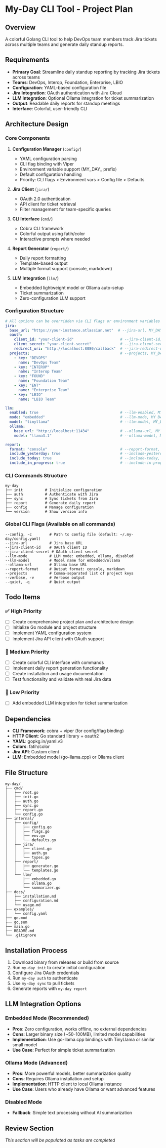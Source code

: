 # My-Day CLI Tool - Project Plan

## Overview
A colorful Golang CLI tool to help DevOps team members track Jira tickets across multiple teams and generate daily standup reports.

## Requirements
- **Primary Goal**: Streamline daily standup reporting by tracking Jira tickets across teams
- **Teams**: DevOps, Interop, Foundation, Enterprise, LBIO
- **Configuration**: YAML-based configuration file
- **Jira Integration**: OAuth authentication with Jira Cloud
- **LLM Integration**: Optional Ollama integration for ticket summarization
- **Output**: Readable daily reports for standup meetings
- **Interface**: Colorful, user-friendly CLI

## Architecture Design

### Core Components
1. **Configuration Manager** (`config/`)
   - YAML configuration parsing
   - CLI flag binding with Viper
   - Environment variable support (MY_DAY_ prefix)
   - Default configuration handling
   - Priority: CLI flags > Environment vars > Config file > Defaults

2. **Jira Client** (`jira/`)
   - OAuth 2.0 authentication
   - API client for ticket retrieval
   - Filter management for team-specific queries

3. **CLI Interface** (`cmd/`)
   - Cobra CLI framework
   - Colorful output using fatih/color
   - Interactive prompts where needed

4. **Report Generator** (`report/`)
   - Daily report formatting
   - Template-based output
   - Multiple format support (console, markdown)

5. **LLM Integration** (`llm/`)
   - Embedded lightweight model or Ollama auto-setup
   - Ticket summarization
   - Zero-configuration LLM support

### Configuration Structure
```yaml
# All options can be overridden via CLI flags or environment variables
jira:
  base_url: "https://your-instance.atlassian.net"  # --jira-url, MY_DAY_JIRA_BASE_URL
  oauth:
    client_id: "your-client-id"                     # --jira-client-id, MY_DAY_JIRA_CLIENT_ID
    client_secret: "your-client-secret"             # --jira-client-secret, MY_DAY_JIRA_CLIENT_SECRET
    redirect_uri: "http://localhost:8080/callback"  # --jira-redirect-uri, MY_DAY_JIRA_REDIRECT_URI
  projects:                                         # --projects, MY_DAY_JIRA_PROJECTS
    - key: "DEVOPS"
      name: "DevOps Team"
    - key: "INTEROP"
      name: "Interop Team"
    - key: "FOUND"
      name: "Foundation Team"
    - key: "ENT"
      name: "Enterprise Team"
    - key: "LBIO"
      name: "LBIO Team"

llm:
  enabled: true                                     # --llm-enabled, MY_DAY_LLM_ENABLED
  mode: "embedded"                                  # --llm-mode, MY_DAY_LLM_MODE
  model: "tinyllama"                                # --llm-model, MY_DAY_LLM_MODEL
  ollama:
    base_url: "http://localhost:11434"              # --ollama-url, MY_DAY_OLLAMA_BASE_URL
    model: "llama3.1"                               # --ollama-model, MY_DAY_OLLAMA_MODEL

report:
  format: "console"                                 # --report-format, MY_DAY_REPORT_FORMAT
  include_yesterday: true                           # --include-yesterday, MY_DAY_INCLUDE_YESTERDAY
  include_today: true                               # --include-today, MY_DAY_INCLUDE_TODAY
  include_in_progress: true                         # --include-in-progress, MY_DAY_INCLUDE_IN_PROGRESS
```

### CLI Commands Structure
```
my-day
├── init          # Initialize configuration
├── auth          # Authenticate with Jira
├── sync          # Sync tickets from Jira
├── report        # Generate daily report
├── config        # Manage configuration
└── version       # Show version info
```

### Global CLI Flags (Available on all commands)
```
--config, -c        # Path to config file (default: ~/.my-day/config.yaml)
--jira-url          # Jira base URL
--jira-client-id    # OAuth client ID
--jira-client-secret # OAuth client secret
--llm-mode          # LLM mode: embedded, ollama, disabled
--llm-model         # Model name for embedded/ollama
--ollama-url        # Ollama base URL
--report-format     # Output format: console, markdown
--projects          # Comma-separated list of project keys
--verbose, -v       # Verbose output
--quiet, -q         # Quiet output
```

## Todo Items

### ✅ High Priority
- [ ] Create comprehensive project plan and architecture design
- [ ] Initialize Go module and project structure
- [ ] Implement YAML configuration system
- [ ] Implement Jira API client with OAuth support

### 🔄 Medium Priority
- [ ] Create colorful CLI interface with commands
- [ ] Implement daily report generation functionality
- [ ] Create installation and usage documentation
- [ ] Test functionality and validate with real Jira data

### 🔮 Low Priority
- [ ] Add embedded LLM integration for ticket summarization

## Dependencies
- **CLI Framework**: cobra + viper (for config/flag binding)
- **HTTP Client**: Go standard library + oauth2
- **YAML**: gopkg.in/yaml.v3
- **Colors**: fatih/color
- **Jira API**: Custom client
- **LLM**: Embedded model (go-llama.cpp) or Ollama client

## File Structure
```
my-day/
├── cmd/
│   ├── root.go
│   ├── init.go
│   ├── auth.go
│   ├── sync.go
│   ├── report.go
│   └── config.go
├── internal/
│   ├── config/
│   │   ├── config.go
│   │   ├── flags.go
│   │   ├── env.go
│   │   └── defaults.go
│   ├── jira/
│   │   ├── client.go
│   │   ├── auth.go
│   │   └── types.go
│   ├── report/
│   │   ├── generator.go
│   │   └── templates.go
│   └── llm/
│       ├── embedded.go
│       ├── ollama.go
│       └── summarizer.go
├── docs/
│   ├── installation.md
│   ├── configuration.md
│   └── usage.md
├── examples/
│   └── config.yaml
├── go.mod
├── go.sum
├── main.go
├── README.md
└── .gitignore
```

## Installation Process
1. Download binary from releases or build from source
2. Run `my-day init` to create initial configuration
3. Configure Jira OAuth credentials  
4. Run `my-day auth` to authenticate
5. Use `my-day sync` to pull tickets
6. Generate reports with `my-day report`

## LLM Integration Options

### Embedded Mode (Recommended)
- **Pros**: Zero configuration, works offline, no external dependencies
- **Cons**: Larger binary size (~50-100MB), limited model capabilities
- **Implementation**: Use go-llama.cpp bindings with TinyLlama or similar small model
- **Use Case**: Perfect for simple ticket summarization

### Ollama Mode (Advanced)
- **Pros**: More powerful models, better summarization quality
- **Cons**: Requires Ollama installation and setup
- **Implementation**: HTTP client to local Ollama instance
- **Use Case**: Users who already have Ollama or want advanced features

### Disabled Mode
- **Fallback**: Simple text processing without AI summarization

## Review Section
*This section will be populated as tasks are completed*
